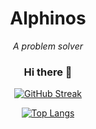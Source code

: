 <div align="center">

# Alphinos
*A problem solver*
  
<!--
My name is Carlos Veras and I'm 18 years old, nice to meet you!

I am a computer science's student at Ufma

![](https://media.giphy.com/media/B81XkL3dtnWTe/giphy.gif)

### :)
-->

### Hi there 🙏

[![GitHub Streak](https://streak-stats.demolab.com?user=alphinos&theme=modern-lilac2&border_radius=5)](https://git.io/streak-stats)

[![Top Langs](https://github-readme-stats.vercel.app/api/top-langs/?username=alphinos&layout=compact&theme=dark&langs_count=10&hide=html,css)](https://github.com/anuraghazra/github-readme-stats)
  
</div>
